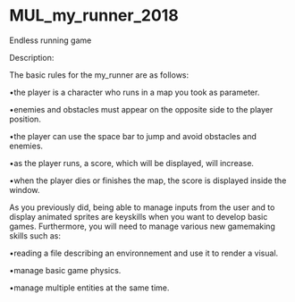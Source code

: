 # MUL_my_runner_2018
Endless running game

Description:

The basic rules for the my_runner are as follows:

•the player is a character who runs in a map you took as parameter.

•enemies and obstacles must appear on the opposite side to the player position.

•the player can use the space bar to jump and avoid obstacles and enemies.

•as the player runs, a score, which will be displayed, will increase.

•when the player dies or finishes the map, the score is displayed inside the window.

As you previously did, being able to manage inputs from the user and to display animated sprites are keyskills when you want to develop basic games. Furthermore, you will need to manage various new gamemaking skills such as:

•reading a file describing an environnement and use it to render a visual.

•manage basic game physics.

•manage multiple entities at the same time.
